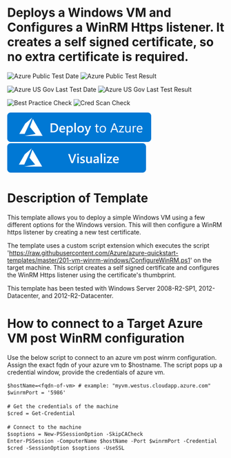 # Deploys a Windows VM and Configures a WinRM Https listener. It creates a self signed certificate, so no extra certificate is required.

![Azure Public Test Date](https://azurequickstartsservice.blob.core.windows.net/badges/201-vm-winrm-windows/PublicLastTestDate.svg)
![Azure Public Test Result](https://azurequickstartsservice.blob.core.windows.net/badges/201-vm-winrm-windows/PublicDeployment.svg)

![Azure US Gov Last Test Date](https://azurequickstartsservice.blob.core.windows.net/badges/201-vm-winrm-windows/FairfaxLastTestDate.svg)
![Azure US Gov Last Test Result](https://azurequickstartsservice.blob.core.windows.net/badges/201-vm-winrm-windows/FairfaxDeployment.svg)

![Best Practice Check](https://azurequickstartsservice.blob.core.windows.net/badges/201-vm-winrm-windows/BestPracticeResult.svg)
![Cred Scan Check](https://azurequickstartsservice.blob.core.windows.net/badges/201-vm-winrm-windows/CredScanResult.svg)

[![Deploy To Azure](https://raw.githubusercontent.com/Azure/azure-quickstart-templates/master/1-CONTRIBUTION-GUIDE/images/deploytoazure.svg?sanitize=true)]("https://portal.azure.com/#create/Microsoft.Template/uri/https%3A%2F%2Fraw.githubusercontent.com%2FAzure%2Fazure-quickstart-templates%2Fmaster%2F201-vm-winrm-windows%2Fazuredeploy.json")  [![Visualize](https://raw.githubusercontent.com/Azure/azure-quickstart-templates/master/1-CONTRIBUTION-GUIDE/images/visualizebutton.svg?sanitize=true)]("http://armviz.io/#/?load=https%3A%2F%2Fraw.githubusercontent.com%2FAzure%2Fazure-quickstart-templates%2Fmaster%2F201-vm-winrm-windows%2Fazuredeploy.json")

Description of Template
=======================
This template allows you to deploy a simple Windows VM using a few different options for the Windows version. 
This will then configure a WinRM https listener by creating a new test certificate.

The template uses a custom script extension which executes the script 'https://raw.githubusercontent.com/Azure/azure-quickstart-templates/master/201-vm-winrm-windows/ConfigureWinRM.ps1' on the target machine.
This script creates a self signed certificate and configures the WinRM Https listener using the certificate's thumbprint.

This template has been tested with Windows Server 2008-R2-SP1, 2012-Datacenter, and 2012-R2-Datacenter.

How to connect to a Target Azure VM post WinRM configuration
============================================================
Use the below script to connect to an azure vm post winrm configuration. Assign the exact fqdn of your azure vm to $hostname.
The script pops up a credential window, provide the credentials of azure vm.

	$hostName=<fqdn-of-vm> # example: "myvm.westus.cloudapp.azure.com"
	$winrmPort = '5986'

	# Get the credentials of the machine
	$cred = Get-Credential

	# Connect to the machine
	$soptions = New-PSSessionOption -SkipCACheck
	Enter-PSSession -ComputerName $hostName -Port $winrmPort -Credential $cred -SessionOption $soptions -UseSSL




